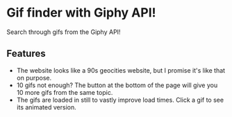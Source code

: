 # Gif finder with Giphy API!

Search through gifs from the Giphy API!

## Features
* The website looks like a 90s geocities website, but I promise it's like that on purpose.
* 10 gifs not enough? The button at the bottom of the page will give you 10 more gifs from the same topic.
* The gifs are loaded in still to vastly improve load times. Click a gif to see its animated version.
